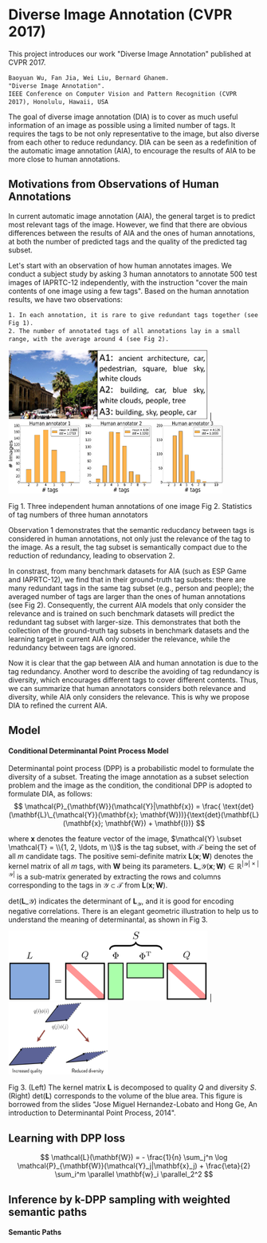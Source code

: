 # Diverse Image Annotation (CVPR 2017)
 
This project introduces our work "Diverse Image Annotation" published at CVPR 2017. 

```
Baoyuan Wu, Fan Jia, Wei Liu, Bernard Ghanem. 
"Diverse Image Annotation".
IEEE Conference on Computer Vision and Pattern Recognition (CVPR 2017), Honolulu, Hawaii, USA 
```
The goal of diverse image annotation (DIA) is to cover as much useful information of an
image as possible using a limited number of tags. 
It requires the tags to be not only representative to
the image, but also diverse from each other to reduce redundancy. DIA can be seen as a redefinition of the automatic image annotation (AIA), to encourage the results of AIA to be more close to human annotations.


Motivations from Observations of Human Annotations
----
In current automatic image annotation (AIA), the general target is to predict most relevant tags of the image. 
However, we find that there are obvious differences between the results of AIA and the ones of human annotations, 
at both the number of predicted tags and the quality of the predicted tag subset.  

Let's start with an observation of how human annotates images. We conduct a subject study by asking 3 human annotators to annotate 500 test images of IAPRTC-12 independently, with the instruction "cover the main contents of one image using a few tags". 
Based on the human annotation results, we have two observations:
```
1. In each annotation, it is rare to give redundant tags together (see Fig 1).
2. The number of annotated tags of all annotations lay in a small range, with the average around 4 (see Fig 2).
```
<!-- ![](figures/human_annotation_toy_example.png) -->
<img src="figures/human_annotation_toy_example.png" alt="GitHub" title="Human Annotations" width="400" height="140" /> | 
<img src="figures/tag_statistics_500_images_3_persons.png" alt="GitHub" title="Tag statistics" width="430" height="145" /> 

Fig 1. Three independent human annotations of one image        Fig 2. Statistics of tag numbers of three human annotators
<!--
<img src="figures/human_annotation_toy_example.png" alt="GitHub" title="Human Annotations" width="350" height="150" />
Fig 1. Three independent human annotations of one image
<img src="figures/tag_statistics_500_images_3_persons.png" alt="GitHub" title="Tag statistics" width="350" height="150" />
Fig 2. Statistics of tag numbers of three human annotators
-->
Observation 1 demonstrates that the semantic reducdancy between tags is considered in human annotations, not only just the relevance of the tag to the image. As a result, the tag subset is semantically compact due to the reduction of redundancy, leading to observation 2. 

In constrast, from many benchmark datasets for AIA (such as ESP Game and IAPRTC-12), we find that in their ground-truth tag subsets: there are many redundant tags in the same tag subset (e.g., person and people); the averaged number of tags are larger than the ones of human annotations (see Fig 2). Consequently, the current AIA models that only consider the relevance and is trained on such benchmark datasets will predict the redundant tag subset with larger-size. 
This demonstrates that both the collection of the ground-truth tag subsets in benchmark datasets and the learning target in current AIA only consider the relevance, while the redundancy between tags are ignored.  

Now it is clear that the gap between AIA and human annotation is due to the tag redundancy. Another word to describe the avoiding of tag redundancy is diversity, which encourages different tags to cover different contents. Thus, we can summarize that human annotators considers both relevance and diversity, while AIA only considers the relevance. This is why we propose DIA to refined the current AIA. 


Model
----

#### Conditional Determinantal Point Process Model
Determinantal point process (DPP) is a probabilistic model to formulate the diversity of a subset. 
Treating the image annotation as a subset selection problem and the image as the condition, the 
conditional DPP is adopted to formulate DIA, as follows:
$$
\mathcal{P}_{\mathbf{W}}(\mathcal{Y}|\mathbf{x}) = \frac{ \text{det}(\mathbf{L}\_{\mathcal{Y}}(\mathbf{x}; \mathbf{W}))}{\text{det}(\mathbf{L}(\mathbf{x}; \mathbf{W}) + \mathbf{I})}
$$

where $\mathbf{x}$ denotes the feature vector of the image, $\mathcal{Y} \subset \mathcal{T} = \\{1, 2, \ldots, m \\}$ is the tag subset, with $\mathcal{T}$ being the set of all $m$ candidate tags. 
The positive semi-definite matrix $\mathbf{L}(\mathbf{x}; \mathbf{W})$ denotes the kernel matrix of all $m$ tags, with $\mathbf{W}$ being its parameters. 
$\mathbf{L}\_{\mathcal{Y}}(\mathbf{x}; \mathbf{W})\in\mathbb{R}^{|\mathcal{Y}|\times |\mathcal{Y}|}$ is a sub-matrix generated by extracting the rows and columns corresponding to the tags in $\mathcal{Y}\subset\mathcal{T}$ from $\mathbf{L}(\mathbf{x}; \mathbf{W})$.

$\text{det}(\mathbf{L}\_{\mathcal{Y}})$ indicates the determinant of $\mathbf{L}_{\mathcal{Y}}$, and it is good for encoding negative correlations. There is an elegant geometric illustration to help us to understand the meaning of determinantal, as shown in Fig 3. 

<img src="figures/L_decomposition.png" alt="GitHub" title="L_decomposition" width="400" height="140" /> | 
<img src="figures/determinantal_volume.png" alt="GitHub" title="determinantal_volume" width="200" height="145" /> 

Fig 3. (Left) The kernel matrix $\mathbf{L}$ is decomposed to quality $Q$ and diversity $S$. (Right) $\text{det}(\mathbf{L})$ corresponds to the volume of the blue area. This figure is borrowed from the slides "Jose Miguel Hernandez-Lobato and Hong Ge, An introduction to
Determinantal Point Process, 2014". 

Learning with DPP loss
----
$$
\mathcal{L}(\mathbf{W})  = - \frac{1}{n} \sum_j^n \log \mathcal{P}_{\mathbf{W}}(\mathcal{Y}_j|\mathbf{x}_j) + \frac{\eta}{2} \sum_i^m \parallel \mathbf{w}_i \parallel_2^2
$$

Inference by k-DPP sampling with weighted semantic paths
----



#### Semantic Paths






